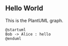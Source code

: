 ## Hello World

This is the PlantUML graph.

```plantuml
@startuml
Bob -> Alice : hello
@enduml
```

